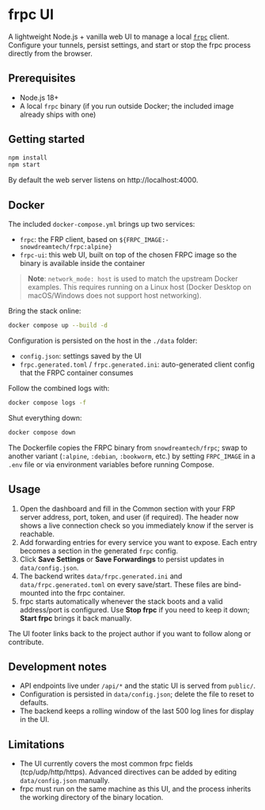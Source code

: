 # frpc UI

A lightweight Node.js + vanilla web UI to manage a local [`frpc`](https://github.com/fatedier/frp) client. Configure your tunnels, persist settings, and start or stop the frpc process directly from the browser.

## Prerequisites

- Node.js 18+
- A local `frpc` binary (if you run outside Docker; the included image already ships with one)

## Getting started

```bash
npm install
npm start
```

By default the web server listens on http://localhost:4000.

## Docker

The included `docker-compose.yml` brings up two services:

- `frpc`: the FRP client, based on `${FRPC_IMAGE:-snowdreamtech/frpc:alpine}`
- `frpc-ui`: this web UI, built on top of the chosen FRPC image so the binary is available inside the container

> **Note**: `network_mode: host` is used to match the upstream Docker examples. This requires running on a Linux host (Docker Desktop on macOS/Windows does not support host networking).

Bring the stack online:

```bash
docker compose up --build -d
```

Configuration is persisted on the host in the `./data` folder:

- `config.json`: settings saved by the UI
- `frpc.generated.toml` / `frpc.generated.ini`: auto-generated client config that the FRPC container consumes

Follow the combined logs with:

```bash
docker compose logs -f
```

Shut everything down:

```bash
docker compose down
```

The Dockerfile copies the FRPC binary from `snowdreamtech/frpc`; swap to another variant (`:alpine`, `:debian`, `:bookworm`, etc.) by setting `FRPC_IMAGE` in a `.env` file or via environment variables before running Compose.

## Usage

1. Open the dashboard and fill in the Common section with your FRP server address, port, token, and user (if required). The header now shows a live connection check so you immediately know if the server is reachable.
2. Add forwarding entries for every service you want to expose. Each entry becomes a section in the generated `frpc` config.
3. Click **Save Settings** or **Save Forwardings** to persist updates in `data/config.json`.
4. The backend writes `data/frpc.generated.ini` and `data/frpc.generated.toml` on every save/start. These files are bind-mounted into the frpc container.
5. frpc starts automatically whenever the stack boots and a valid address/port is configured. Use **Stop frpc** if you need to keep it down; **Start frpc** brings it back manually.

The UI footer links back to the project author if you want to follow along or contribute.

## Development notes

- API endpoints live under `/api/*` and the static UI is served from `public/`.
- Configuration is persisted in `data/config.json`; delete the file to reset to defaults.
- The backend keeps a rolling window of the last 500 log lines for display in the UI.

## Limitations

- The UI currently covers the most common frpc fields (tcp/udp/http/https). Advanced directives can be added by editing `data/config.json` manually.
- frpc must run on the same machine as this UI, and the process inherits the working directory of the binary location.


